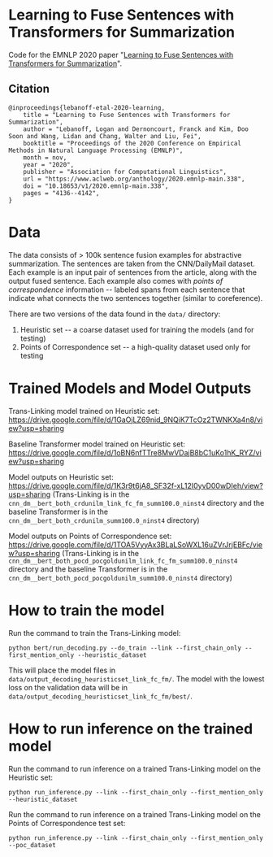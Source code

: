 # Learning to Fuse Sentences with Transformers for Summarization
Code for the EMNLP 2020 paper "[Learning to Fuse Sentences with Transformers for Summarization](https://arxiv.org/pdf/2010.03726.pdf)".

## Citation
```
@inproceedings{lebanoff-etal-2020-learning,
    title = "Learning to Fuse Sentences with Transformers for Summarization",
    author = "Lebanoff, Logan and Dernoncourt, Franck and Kim, Doo Soon and Wang, Lidan and Chang, Walter and Liu, Fei",
    booktitle = "Proceedings of the 2020 Conference on Empirical Methods in Natural Language Processing (EMNLP)",
    month = nov,
    year = "2020",
    publisher = "Association for Computational Linguistics",
    url = "https://www.aclweb.org/anthology/2020.emnlp-main.338",
    doi = "10.18653/v1/2020.emnlp-main.338",
    pages = "4136--4142",
}
```

# Data
The data consists of > 100k sentence fusion examples for abstractive summarization. The sentences are taken from the CNN/DailyMail dataset. Each example is an input pair of sentences from the article, along with the output fused sentence. Each example also comes with *points of correspondence* information -- labeled spans from each sentence that indicate what connects the two sentences together (similar to coreference).

There are two versions of the data found in the `data/` directory:

1) Heuristic set -- a coarse dataset used for training the models (and for testing) 
2) Points of Correspondence set -- a high-quality dataset used only for testing

# Trained Models and Model Outputs
Trans-Linking model trained on Heuristic set: https://drive.google.com/file/d/1GaOjLZ69nid_9NQiK7TcOz2TWNKXa4n8/view?usp=sharing

Baseline Transformer model trained on Heuristic set: https://drive.google.com/file/d/1oBN6nfTTre8MwVDajB8bC1uKo1hK_RYZ/view?usp=sharing

Model outputs on Heuristic set: https://drive.google.com/file/d/1K3r9t6jA8_SF32f-xL12I0yvD00wDIeh/view?usp=sharing
(Trans-Linking is in the `cnn_dm__bert_both_crdunilm_link_fc_fm_summ100.0_ninst4` directory and the baseline Transformer is in the `cnn_dm__bert_both_crdunilm_summ100.0_ninst4` directory)

Model outputs on Points of Correspondence set: https://drive.google.com/file/d/1TOA5VyyAx3BLaLSoWXL16uZVrJrjEBFc/view?usp=sharing
(Trans-Linking is in the `cnn_dm__bert_both_pocd_pocgoldunilm_link_fc_fm_summ100.0_ninst4` directory and the baseline Transformer is in the `cnn_dm__bert_both_pocd_pocgoldunilm_summ100.0_ninst4` directory)

# How to train the model
Run the command to train the Trans-Linking model:
```
python bert/run_decoding.py --do_train --link --first_chain_only --first_mention_only --heuristic_dataset
```

This will place the model files in `data/output_decoding_heuristicset_link_fc_fm/`. The model with the lowest loss on the validation data will be in `data/output_decoding_heuristicset_link_fc_fm/best/`.

# How to run inference on the trained model
Run the command to run inference on a trained Trans-Linking model on the Heuristic set:
```
python run_inference.py --link --first_chain_only --first_mention_only --heuristic_dataset
```

Run the command to run inference on a trained Trans-Linking model on the Points of Correspondence test set:
```
python run_inference.py --link --first_chain_only --first_mention_only --poc_dataset
```

